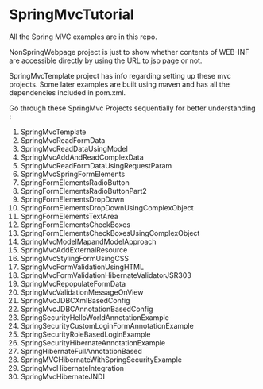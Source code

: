 # SpringMvcTutorial
All the Spring MVC examples are in this repo.

NonSpringWebpage project is just to show whether contents of WEB-INF are accessible directly by using the URL to jsp page or not.

SpringMvcTemplate project has info regarding setting up these mvc projects. Some later examples are built using maven and has all the dependencies included in pom.xml.

Go through these SpringMvc Projects sequentially for better understanding :

1. SpringMvcTemplate
2. SpringMvcReadFormData
3. SpringMvcReadDataUsingModel
4. SpringMvcAddAndReadComplexData
5. SpringMvcReadFormDataUsingRequestParam
6. SpringMvcSpringFormElements
7. SpringFormElementsRadioButton
8. SpringFormElementsRadioButtonPart2
9. SpringFormElementsDropDown
10. SpringFormElementsDropDownUsingComplexObject
11. SpringFormElementsTextArea
12. SpringFormElementsCheckBoxes
13. SpringFormElementsCheckBoxesUsingComplexObject
14. SpringMvcModelMapandModelApproach
15. SpringMvcAddExternalResource
16. SpringMvcStylingFormUsingCSS
17. SpringMvcFormValidationUsingHTML
19. SpringMvcFormValidationHibernateValidatorJSR303
20. SpringMvcRepopulateFormData
21. SpringMvcValidationMessageOnView
22. SpringMvcJDBCXmlBasedConfig
23. SpringMvcJDBCAnnotationBasedConfig
24. SpringSecurityHelloWorldAnnotationExample
25. SpringSecurityCustomLoginFormAnnotationExample
26. SpringSecurityRoleBasedLoginExample
27. SpringSecurityHibernateAnnotationExample
28. SpringHibernateFullAnnotationBased
29. SpringMVCHibernateWithSpringSecurityExample
30. SpringMvcHibernateIntegration
30. SpringMvcHibernateJNDI
